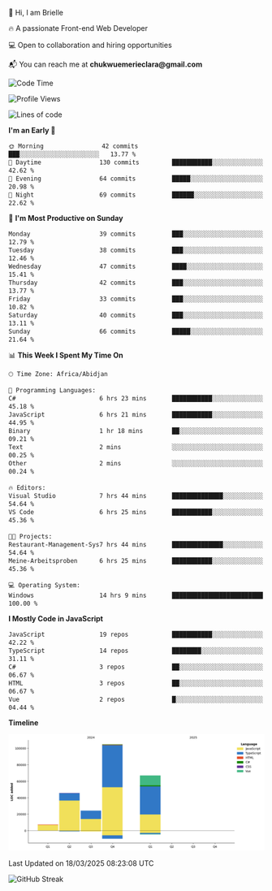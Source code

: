 <div align="left">
  <p>👋 Hi, I am Brielle</p>
  <p>🔥 A passionate Front-end Web Developer</p>
  <p>💻 Open to collaboration and hiring opportunities</p>
  <p>📬 You can reach me at <strong>chukwuemerieclara@gmail.com</strong></p>
</div>


 
 <!--START_SECTION:waka-->
![Code Time](http://img.shields.io/badge/Code%20Time-535%20hrs%202%20mins-blue)

![Profile Views](http://img.shields.io/badge/Profile%20Views-0-blue)

![Lines of code](https://img.shields.io/badge/From%20Hello%20World%20I%27ve%20Written-248.8%20thousand%20lines%20of%20code-blue)

**I'm an Early 🐤** 

```text
🌞 Morning                42 commits          ███░░░░░░░░░░░░░░░░░░░░░░   13.77 % 
🌆 Daytime                130 commits         ███████████░░░░░░░░░░░░░░   42.62 % 
🌃 Evening                64 commits          █████░░░░░░░░░░░░░░░░░░░░   20.98 % 
🌙 Night                  69 commits          ██████░░░░░░░░░░░░░░░░░░░   22.62 % 
```
📅 **I'm Most Productive on Sunday** 

```text
Monday                   39 commits          ███░░░░░░░░░░░░░░░░░░░░░░   12.79 % 
Tuesday                  38 commits          ███░░░░░░░░░░░░░░░░░░░░░░   12.46 % 
Wednesday                47 commits          ████░░░░░░░░░░░░░░░░░░░░░   15.41 % 
Thursday                 42 commits          ███░░░░░░░░░░░░░░░░░░░░░░   13.77 % 
Friday                   33 commits          ███░░░░░░░░░░░░░░░░░░░░░░   10.82 % 
Saturday                 40 commits          ███░░░░░░░░░░░░░░░░░░░░░░   13.11 % 
Sunday                   66 commits          █████░░░░░░░░░░░░░░░░░░░░   21.64 % 
```


📊 **This Week I Spent My Time On** 

```text
🕑︎ Time Zone: Africa/Abidjan

💬 Programming Languages: 
C#                       6 hrs 23 mins       ███████████░░░░░░░░░░░░░░   45.18 % 
JavaScript               6 hrs 21 mins       ███████████░░░░░░░░░░░░░░   44.95 % 
Binary                   1 hr 18 mins        ██░░░░░░░░░░░░░░░░░░░░░░░   09.21 % 
Text                     2 mins              ░░░░░░░░░░░░░░░░░░░░░░░░░   00.25 % 
Other                    2 mins              ░░░░░░░░░░░░░░░░░░░░░░░░░   00.24 % 

🔥 Editors: 
Visual Studio            7 hrs 44 mins       ██████████████░░░░░░░░░░░   54.64 % 
VS Code                  6 hrs 25 mins       ███████████░░░░░░░░░░░░░░   45.36 % 

🐱‍💻 Projects: 
Restaurant-Management-Sys7 hrs 44 mins       ██████████████░░░░░░░░░░░   54.64 % 
Meine-Arbeitsproben      6 hrs 25 mins       ███████████░░░░░░░░░░░░░░   45.36 % 

💻 Operating System: 
Windows                  14 hrs 9 mins       █████████████████████████   100.00 % 
```

**I Mostly Code in JavaScript** 

```text
JavaScript               19 repos            ███████████░░░░░░░░░░░░░░   42.22 % 
TypeScript               14 repos            ████████░░░░░░░░░░░░░░░░░   31.11 % 
C#                       3 repos             ██░░░░░░░░░░░░░░░░░░░░░░░   06.67 % 
HTML                     3 repos             ██░░░░░░░░░░░░░░░░░░░░░░░   06.67 % 
Vue                      2 repos             █░░░░░░░░░░░░░░░░░░░░░░░░   04.44 % 
```



**Timeline**

![Lines of Code chart](https://raw.githubusercontent.com/Brielle28/Brielle28/main/assets/bar_graph.png)


 Last Updated on 18/03/2025 08:23:08 UTC
<!--END_SECTION:waka-->

![GitHub Streak](https://github-readme-streak-stats.herokuapp.com/?user=Brielle28)



